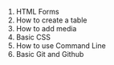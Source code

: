 1. HTML Forms
2. How to create a table
3. How to add media
4. Basic CSS
5. How to use Command Line
6. Basic Git and Github
